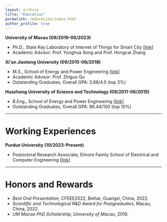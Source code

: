 ```yaml
---
layout: archive
title: "Education"
permalink: /education/index.html
author_profile: true
---
```


**University of Macau (09/2019-06/2023)** 

- Ph.D., State Key Laboratory of Internet of Things for Smart City [[link](https://skliotsc.um.edu.mo/)]
- Academic Advisor: Prof. Yonghua Song and Prof. Hongcai Zhang

**Xi'an Jiaotong University (09/2015-06/2018)**

- M.S., School of Energy and Power Engineering [[link](https://epe.xjtu.edu.cn/)]
- Academic Advisor: Prof. Zhiguo Qu
- Outstanding Graduates, Overall GPA: 3.88/4.0 (top 3%)

**Huazhong University of Science and Technology (09/2011-06/2015)**

- B.Eng., School of Energy and Power Engineering [[link](https://epe.xjtu.edu.cn/)]
- Outstanding Graduates, Overall GPA: 86.44/100 (top 10%)




------

# Working Experiences

**Purdue University (10/2023-Present)**

- Postoctoral Research Associate, Elmore Family School of Electrical and Computer Engineering [[link](https://engineering.purdue.edu/ECE)]





------

# Honors and Rewards

- *Best Oral Presentation*, CFEEE2022, Beihai, Guangxi, China, 2022.
- *Scientific and Technological R&D Award for Postgraduates*, Macau, China, 2022.
- *UM Macao PhD Scholarship, University of Macau*, 2019.
